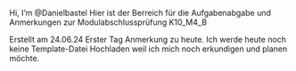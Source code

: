 Hi, I’m @Danielbastel
Hier ist der Berreich für die Aufgabenabgabe und Anmerkungen zur Modulabschlussprüfung K10_M4_B

Erstellt am 24.06.24 Erster Tag
Anmerkung zu heute.
Ich werde heute noch keine Template-Datei Hochladen weil ich mich noch erkundigen und planen möchte.

<!---
Danielbastel/Danielbastel is a ✨ special ✨ repository because its `README.md` (this file) appears on your GitHub profile.
You can click the Preview link to take a look at your changes.
--->
